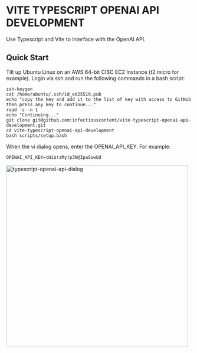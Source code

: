 # VITE TYPESCRIPT OPENAI API DEVELOPMENT

Use Typescript and Vite to interface with the OpenAI API.

## Quick Start

Tilt up Ubuntu Linux on an AWS 64-bit CISC EC2 Instance (t2.micro for example). Login via ssh and run the following commands in a bash script:

```
ssh-keygen
cat /home/ubuntu/.ssh/id_ed25519.pub
echo "copy the key and add it to the list of key with access to GitHub then press any key to continue..."
read -s -n 1
echo "Continuing..."
git clone git@github.com:infectiouscontent/vite-typescript-openai-api-development.git
cd vite-typescript-openai-api-development
bash scripts/setup.bash
```

When the vi dialog opens, enter the OPENAI_API_KEY. For example:

```OPENAI_API_KEY=tHi$!zMy)p3N@IpaSswUd```

<img width="493" alt="typescript-openai-api-dialog" src="https://github.com/infectiouscontentengineering/typescript-openai-api-testing/assets/172711211/550333b4-0dad-49ef-88aa-8bc028c1ce6d">
